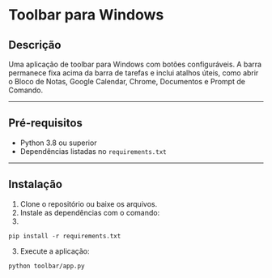 # Toolbar para Windows

## Descrição
Uma aplicação de toolbar para Windows com botões configuráveis. A barra permanece fixa acima da barra de tarefas e inclui atalhos úteis, como abrir o Bloco de Notas, Google Calendar, Chrome, Documentos e Prompt de Comando.

---

## Pré-requisitos
- Python 3.8 ou superior
- Dependências listadas no `requirements.txt`

---

## Instalação
1. Clone o repositório ou baixe os arquivos.
2. Instale as dependências com o comando:
3. 
```
pip install -r requirements.txt
```

3. Execute a aplicação:
   
 ```
python toolbar/app.py
 ```
